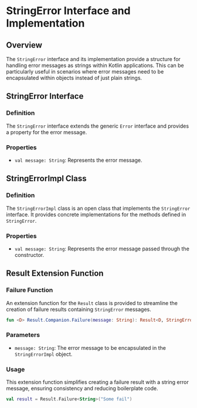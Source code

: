 # StringError Interface and Implementation

## Overview

The `StringError` interface and its implementation provide a structure for handling error messages as strings within
Kotlin applications. This can be particularly useful in scenarios where error messages need to be encapsulated within
objects instead of just plain strings.

## StringError Interface

### Definition

The `StringError` interface extends the generic `Error` interface and provides a property for the error message. 

### Properties

- `val message: String`: Represents the error message.

## StringErrorImpl Class

### Definition

The `StringErrorImpl` class is an open class that implements the `StringError` interface. It provides concrete
implementations for the methods defined in `StringError`.

### Properties

- `val message: String`: Represents the error message passed through the constructor.

## Result Extension Function

### Failure Function

An extension function for the `Result` class is provided to streamline the creation of failure results containing `StringError` messages.

```kotlin
fun <D> Result.Companion.Failure(message: String): Result<D, StringError>
```

### Parameters

- `message: String`: The error message to be encapsulated in the `StringErrorImpl` object.

### Usage

This extension function simplifies creating a failure result with a string error message, ensuring consistency and reducing boilerplate code.

```kotlin
val result = Result.Failure<String>("Some fail")
```
